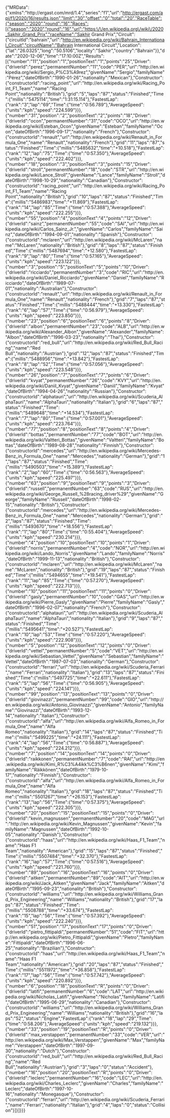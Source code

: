{"MRData":{"xmlns":"http:\/\/ergast.com\/mrd\/1.4","series":"f1","url":"http://ergast.com/api/f1/2020/16/results.json","limit":"30","offset":"0","total":"20","RaceTable":{"season":"2020","round":"16","Races":[{"season":"2020","round":"16","url":"https:\/\/en.wikipedia.org\/wiki\/2020_Sakhir_Grand_Prix","raceName":"Sakhir Grand Prix","Circuit":{"circuitId":"bahrain","url":"http://en.wikipedia.org/wiki/Bahrain_International_Circuit","circuitName":"Bahrain International Circuit","Location":{"lat":"26.0325","long":"50.5106","locality":"Sakhir","country":"Bahrain"}},"date":"2020-12-06","time":"17:10:00Z","Results":[{"number":"11","position":"1","positionText":"1","points":"25","Driver":{"driverId":"perez","permanentNumber":"11","code":"PER","url":"http:\/\/en.wikipedia.org\/wiki\/Sergio_P%C3%A9rez","givenName":"Sergio","familyName":"Pérez","dateOfBirth":"1990-01-26","nationality":"Mexican"},"Constructor":{"constructorId":"racing_point","url":"http:\/\/en.wikipedia.org\/wiki\/Racing_Point_F1_Team","name":"Racing Point","nationality":"British"},"grid":"5","laps":"87","status":"Finished","Time":{"millis":"5475114","time":"1:31:15.114"},"FastestLap":{"rank":"3","lap":"69","Time":{"time":"0:56.789"},"AverageSpeed":{"units":"kph","speed":"224.599"}}},{"number":"31","position":"2","positionText":"2","points":"18","Driver":{"driverId":"ocon","permanentNumber":"31","code":"OCO","url":"http:\/\/en.wikipedia.org\/wiki\/Esteban_Ocon","givenName":"Esteban","familyName":"Ocon","dateOfBirth":"1996-09-17","nationality":"French"},"Constructor":{"constructorId":"renault","url":"http:\/\/en.wikipedia.org\/wiki\/Renault_in_Formula_One","name":"Renault","nationality":"French"},"grid":"11","laps":"87","status":"Finished","Time":{"millis":"5485632","time":"+10.518"},"FastestLap":{"rank":"12","lap":"75","Time":{"time":"0:57.350"},"AverageSpeed":{"units":"kph","speed":"222.402"}}},{"number":"18","position":"3","positionText":"3","points":"15","Driver":{"driverId":"stroll","permanentNumber":"18","code":"STR","url":"http:\/\/en.wikipedia.org\/wiki\/Lance_Stroll","givenName":"Lance","familyName":"Stroll","dateOfBirth":"1998-10-29","nationality":"Canadian"},"Constructor":{"constructorId":"racing_point","url":"http:\/\/en.wikipedia.org\/wiki\/Racing_Point_F1_Team","name":"Racing Point","nationality":"British"},"grid":"10","laps":"87","status":"Finished","Time":{"millis":"5486983","time":"+11.869"},"FastestLap":{"rank":"14","lap":"85","Time":{"time":"0:57.388"},"AverageSpeed":{"units":"kph","speed":"222.255"}}},{"number":"55","position":"4","positionText":"4","points":"12","Driver":{"driverId":"sainz","permanentNumber":"55","code":"SAI","url":"http:\/\/en.wikipedia.org\/wiki\/Carlos_Sainz_Jr.","givenName":"Carlos","familyName":"Sainz","dateOfBirth":"1994-09-01","nationality":"Spanish"},"Constructor":{"constructorId":"mclaren","url":"http:\/\/en.wikipedia.org\/wiki\/McLaren","name":"McLaren","nationality":"British"},"grid":"8","laps":"87","status":"Finished","Time":{"millis":"5487694","time":"+12.580"},"FastestLap":{"rank":"9","lap":"80","Time":{"time":"0:57.165"},"AverageSpeed":{"units":"kph","speed":"223.122"}}},{"number":"3","position":"5","positionText":"5","points":"10","Driver":{"driverId":"ricciardo","permanentNumber":"3","code":"RIC","url":"http:\/\/en.wikipedia.org\/wiki\/Daniel_Ricciardo","givenName":"Daniel","familyName":"Ricciardo","dateOfBirth":"1989-07-01","nationality":"Australian"},"Constructor":{"constructorId":"renault","url":"http:\/\/en.wikipedia.org\/wiki\/Renault_in_Formula_One","name":"Renault","nationality":"French"},"grid":"7","laps":"87","status":"Finished","Time":{"millis":"5488444","time":"+13.330"},"FastestLap":{"rank":"6","lap":"57","Time":{"time":"0:56.979"},"AverageSpeed":{"units":"kph","speed":"223.850"}}},{"number":"23","position":"6","positionText":"6","points":"8","Driver":{"driverId":"albon","permanentNumber":"23","code":"ALB","url":"http:\/\/en.wikipedia.org\/wiki\/Alexander_Albon","givenName":"Alexander","familyName":"Albon","dateOfBirth":"1996-03-23","nationality":"Thai"},"Constructor":{"constructorId":"red_bull","url":"http:\/\/en.wikipedia.org\/wiki\/Red_Bull_Racing","name":"Red Bull","nationality":"Austrian"},"grid":"12","laps":"87","status":"Finished","Time":{"millis":"5488956","time":"+13.842"},"FastestLap":{"rank":"8","lap":"52","Time":{"time":"0:57.056"},"AverageSpeed":{"units":"kph","speed":"223.548"}}},{"number":"26","position":"7","positionText":"7","points":"6","Driver":{"driverId":"kvyat","permanentNumber":"26","code":"KVY","url":"http:\/\/en.wikipedia.org\/wiki\/Daniil_Kvyat","givenName":"Daniil","familyName":"Kvyat","dateOfBirth":"1994-04-26","nationality":"Russian"},"Constructor":{"constructorId":"alphatauri","url":"http:\/\/en.wikipedia.org\/wiki\/Scuderia_AlphaTauri","name":"AlphaTauri","nationality":"Italian"},"grid":"6","laps":"87","status":"Finished","Time":{"millis":"5489648","time":"+14.534"},"FastestLap":{"rank":"7","lap":"80","Time":{"time":"0:57.001"},"AverageSpeed":{"units":"kph","speed":"223.764"}}},{"number":"77","position":"8","positionText":"8","points":"4","Driver":{"driverId":"bottas","permanentNumber":"77","code":"BOT","url":"http:\/\/en.wikipedia.org\/wiki\/Valtteri_Bottas","givenName":"Valtteri","familyName":"Bottas","dateOfBirth":"1989-08-28","nationality":"Finnish"},"Constructor":{"constructorId":"mercedes","url":"http:\/\/en.wikipedia.org\/wiki\/Mercedes-Benz_in_Formula_One","name":"Mercedes","nationality":"German"},"grid":"1","laps":"87","status":"Finished","Time":{"millis":"5490503","time":"+15.389"},"FastestLap":{"rank":"2","lap":"60","Time":{"time":"0:56.563"},"AverageSpeed":{"units":"kph","speed":"225.497"}}},{"number":"63","position":"9","positionText":"9","points":"3","Driver":{"driverId":"russell","permanentNumber":"63","code":"RUS","url":"http:\/\/en.wikipedia.org\/wiki\/George_Russell_%28racing_driver%29","givenName":"George","familyName":"Russell","dateOfBirth":"1998-02-15","nationality":"British"},"Constructor":{"constructorId":"mercedes","url":"http:\/\/en.wikipedia.org\/wiki\/Mercedes-Benz_in_Formula_One","name":"Mercedes","nationality":"German"},"grid":"2","laps":"87","status":"Finished","Time":{"millis":"5493670","time":"+18.556"},"FastestLap":{"rank":"1","lap":"80","Time":{"time":"0:55.404"},"AverageSpeed":{"units":"kph","speed":"230.214"}}},{"number":"4","position":"10","positionText":"10","points":"1","Driver":{"driverId":"norris","permanentNumber":"4","code":"NOR","url":"http:\/\/en.wikipedia.org\/wiki\/Lando_Norris","givenName":"Lando","familyName":"Norris","dateOfBirth":"1999-11-13","nationality":"British"},"Constructor":{"constructorId":"mclaren","url":"http:\/\/en.wikipedia.org\/wiki\/McLaren","name":"McLaren","nationality":"British"},"grid":"19","laps":"87","status":"Finished","Time":{"millis":"5494655","time":"+19.541"},"FastestLap":{"rank":"11","lap":"85","Time":{"time":"0:57.270"},"AverageSpeed":{"units":"kph","speed":"222.713"}}},{"number":"10","position":"11","positionText":"11","points":"0","Driver":{"driverId":"gasly","permanentNumber":"10","code":"GAS","url":"http:\/\/en.wikipedia.org\/wiki\/Pierre_Gasly","givenName":"Pierre","familyName":"Gasly","dateOfBirth":"1996-02-07","nationality":"French"},"Constructor":{"constructorId":"alphatauri","url":"http:\/\/en.wikipedia.org\/wiki\/Scuderia_AlphaTauri","name":"AlphaTauri","nationality":"Italian"},"grid":"9","laps":"87","status":"Finished","Time":{"millis":"5495641","time":"+20.527"},"FastestLap":{"rank":"10","lap":"53","Time":{"time":"0:57.220"},"AverageSpeed":{"units":"kph","speed":"222.908"}}},{"number":"5","position":"12","positionText":"12","points":"0","Driver":{"driverId":"vettel","permanentNumber":"5","code":"VET","url":"http:\/\/en.wikipedia.org\/wiki\/Sebastian_Vettel","givenName":"Sebastian","familyName":"Vettel","dateOfBirth":"1987-07-03","nationality":"German"},"Constructor":{"constructorId":"ferrari","url":"http:\/\/en.wikipedia.org\/wiki\/Scuderia_Ferrari","name":"Ferrari","nationality":"Italian"},"grid":"13","laps":"87","status":"Finished","Time":{"millis":"5497725","time":"+22.611"},"FastestLap":{"rank":"5","lap":"56","Time":{"time":"0:56.905"},"AverageSpeed":{"units":"kph","speed":"224.141"}}},{"number":"99","position":"13","positionText":"13","points":"0","Driver":{"driverId":"giovinazzi","permanentNumber":"99","code":"GIO","url":"http:\/\/en.wikipedia.org\/wiki\/Antonio_Giovinazzi","givenName":"Antonio","familyName":"Giovinazzi","dateOfBirth":"1993-12-14","nationality":"Italian"},"Constructor":{"constructorId":"alfa","url":"http:\/\/en.wikipedia.org\/wiki\/Alfa_Romeo_in_Formula_One","name":"Alfa Romeo","nationality":"Italian"},"grid":"14","laps":"87","status":"Finished","Time":{"millis":"5499225","time":"+24.111"},"FastestLap":{"rank":"4","lap":"56","Time":{"time":"0:56.887"},"AverageSpeed":{"units":"kph","speed":"224.212"}}},{"number":"7","position":"14","positionText":"14","points":"0","Driver":{"driverId":"raikkonen","permanentNumber":"7","code":"RAI","url":"http:\/\/en.wikipedia.org\/wiki\/Kimi_R%C3%A4ikk%C3%B6nen","givenName":"Kimi","familyName":"Räikkönen","dateOfBirth":"1979-10-17","nationality":"Finnish"},"Constructor":{"constructorId":"alfa","url":"http:\/\/en.wikipedia.org\/wiki\/Alfa_Romeo_in_Formula_One","name":"Alfa Romeo","nationality":"Italian"},"grid":"18","laps":"87","status":"Finished","Time":{"millis":"5501267","time":"+26.153"},"FastestLap":{"rank":"13","lap":"56","Time":{"time":"0:57.375"},"AverageSpeed":{"units":"kph","speed":"222.305"}}},{"number":"20","position":"15","positionText":"15","points":"0","Driver":{"driverId":"kevin_magnussen","permanentNumber":"20","code":"MAG","url":"http:\/\/en.wikipedia.org\/wiki\/Kevin_Magnussen","givenName":"Kevin","familyName":"Magnussen","dateOfBirth":"1992-10-05","nationality":"Danish"},"Constructor":{"constructorId":"haas","url":"http:\/\/en.wikipedia.org\/wiki\/Haas_F1_Team","name":"Haas F1 Team","nationality":"American"},"grid":"15","laps":"87","status":"Finished","Time":{"millis":"5507484","time":"+32.370"},"FastestLap":{"rank":"16","lap":"57","Time":{"time":"0:57.516"},"AverageSpeed":{"units":"kph","speed":"221.760"}}},{"number":"89","position":"16","positionText":"16","points":"0","Driver":{"driverId":"aitken","permanentNumber":"89","code":"AIT","url":"http:\/\/en.wikipedia.org\/wiki\/Jack_Aitken","givenName":"Jack","familyName":"Aitken","dateOfBirth":"1995-09-23","nationality":"British"},"Constructor":{"constructorId":"williams","url":"http:\/\/en.wikipedia.org\/wiki\/Williams_Grand_Prix_Engineering","name":"Williams","nationality":"British"},"grid":"17","laps":"87","status":"Finished","Time":{"millis":"5508788","time":"+33.674"},"FastestLap":{"rank":"15","lap":"56","Time":{"time":"0:57.392"},"AverageSpeed":{"units":"kph","speed":"222.240"}}},{"number":"51","position":"17","positionText":"17","points":"0","Driver":{"driverId":"pietro_fittipaldi","permanentNumber":"51","code":"FIT","url":"http:\/\/en.wikipedia.org\/wiki\/Pietro_Fittipaldi","givenName":"Pietro","familyName":"Fittipaldi","dateOfBirth":"1996-06-25","nationality":"Brazilian"},"Constructor":{"constructorId":"haas","url":"http:\/\/en.wikipedia.org\/wiki\/Haas_F1_Team","name":"Haas F1 Team","nationality":"American"},"grid":"20","laps":"87","status":"Finished","Time":{"millis":"5511972","time":"+36.858"},"FastestLap":{"rank":"17","lap":"56","Time":{"time":"0:57.742"},"AverageSpeed":{"units":"kph","speed":"220.892"}}},{"number":"6","position":"18","positionText":"R","points":"0","Driver":{"driverId":"latifi","permanentNumber":"6","code":"LAT","url":"http:\/\/en.wikipedia.org\/wiki\/Nicholas_Latifi","givenName":"Nicholas","familyName":"Latifi","dateOfBirth":"1995-06-29","nationality":"Canadian"},"Constructor":{"constructorId":"williams","url":"http:\/\/en.wikipedia.org\/wiki\/Williams_Grand_Prix_Engineering","name":"Williams","nationality":"British"},"grid":"16","laps":"52","status":"Engine","FastestLap":{"rank":"18","lap":"29","Time":{"time":"0:58.206"},"AverageSpeed":{"units":"kph","speed":"219.132"}}},{"number":"33","position":"19","positionText":"R","points":"0","Driver":{"driverId":"max_verstappen","permanentNumber":"33","code":"VER","url":"http:\/\/en.wikipedia.org\/wiki\/Max_Verstappen","givenName":"Max","familyName":"Verstappen","dateOfBirth":"1997-09-30","nationality":"Dutch"},"Constructor":{"constructorId":"red_bull","url":"http:\/\/en.wikipedia.org\/wiki\/Red_Bull_Racing","name":"Red Bull","nationality":"Austrian"},"grid":"3","laps":"0","status":"Accident"},{"number":"16","position":"20","positionText":"R","points":"0","Driver":{"driverId":"leclerc","permanentNumber":"16","code":"LEC","url":"http:\/\/en.wikipedia.org\/wiki\/Charles_Leclerc","givenName":"Charles","familyName":"Leclerc","dateOfBirth":"1997-10-16","nationality":"Monegasque"},"Constructor":{"constructorId":"ferrari","url":"http:\/\/en.wikipedia.org\/wiki\/Scuderia_Ferrari","name":"Ferrari","nationality":"Italian"},"grid":"4","laps":"0","status":"Collision"}]}]}}}